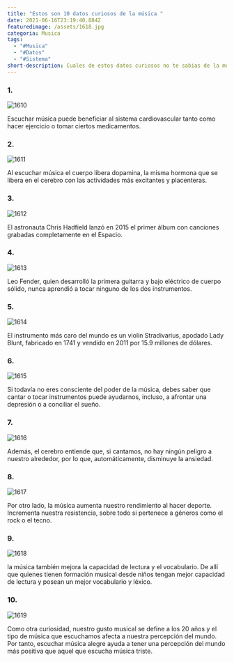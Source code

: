 ```yaml
---
title: "Estos son 10 datos curiosos de la música "
date: 2021-06-16T23:19:40.884Z
featuredimage: /assets/1618.jpg
categoria: Musica
tags:
  - "#Musica"
  - "#Datos"
  - "#Sistema"
short-description: Cuales de estos datos curiosos no te sabias de la música
---
```

### 1.

![1610](/assets/1610.jpg "1610")

Escuchar música puede beneficiar al sistema cardiovascular tanto como hacer ejercicio o tomar ciertos medicamentos.

### 2.

![1611](/assets/1611.jpg "1611")

Al escuchar música el cuerpo libera dopamina, la misma hormona que se libera en el cerebro con las actividades más excitantes y placenteras.

### 3.

![1612](/assets/1612.jpg "1612")

El astronauta Chris Hadfield lanzó en 2015 el primer álbum con canciones grabadas completamente en el Espacio.

### 4.

![1613](/assets/1613.jpg "1613")

Leo Fender, quien desarrolló la primera guitarra y bajo eléctrico de cuerpo sólido, nunca aprendió a tocar ninguno de los dos instrumentos.

### 5.

![1614](/assets/1614.jpg "1614")

El instrumento más caro del mundo es un violín Stradivarius, apodado Lady Blunt, fabricado en 1741 y vendido en 2011 por 15.9 millones de dólares.

### 6.

![1615](/assets/1615.jpg "1615")

Si todavía no eres consciente del poder de la música, debes saber que cantar o tocar instrumentos puede ayudarnos, incluso, a afrontar una depresión o a conciliar el sueño. 

### 7.

![1616](/assets/1616.jpg "1616")

Además, el cerebro entiende que, si cantamos, no hay ningún peligro a nuestro alrededor, por lo que, automáticamente, disminuye la ansiedad.

### 8.

![1617](/assets/1617.jpg "1617")

Por otro lado, la música aumenta nuestro rendimiento al hacer deporte. Incrementa nuestra resistencia, sobre todo si pertenece a géneros como el rock o el tecno.

### 9.

![1618](/assets/1618.jpg "1618")

la música también mejora la capacidad de lectura y el vocabulario. De allí que quienes tienen formación musical desde niños tengan mejor capacidad de lectura y posean un mejor vocabulario y léxico.

### 10.

![1619](/assets/1619.jpg "1619")

Como otra curiosidad, nuestro gusto musical se define a los 20 años y el tipo de música que escuchamos afecta a nuestra percepción del mundo. Por tanto, escuchar música alegre ayuda a tener una percepción del mundo más positiva que aquel que escucha música triste.